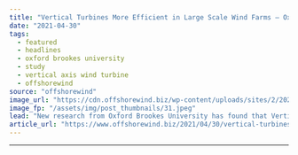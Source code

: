 ```yaml
---
title: "Vertical Turbines More Efficient in Large Scale Wind Farms – Oxford Brookes University"
date: "2021-04-30"
tags: 
  - featured
  - headlines
  - oxford brookes university
  - study
  - vertical axis wind turbine
  - offshorewind
source: "offshorewind"
image_url: "https://cdn.offshorewind.biz/wp-content/uploads/sites/2/2021/04/30085030/VAWT-offshore-wind-farm_-Oxford-Brookes-University.jpeg"
image_fp: "/assets/img/post_thumbnails/31.jpeg"
lead: "New research from Oxford Brookes University has found that Vertical Axis Wind Turbines (VAWTs)"
article_url: "https://www.offshorewind.biz/2021/04/30/vertical-turbines-more-efficient-in-large-scale-wind-farms-oxford-brookes-university/"
---
```


---
